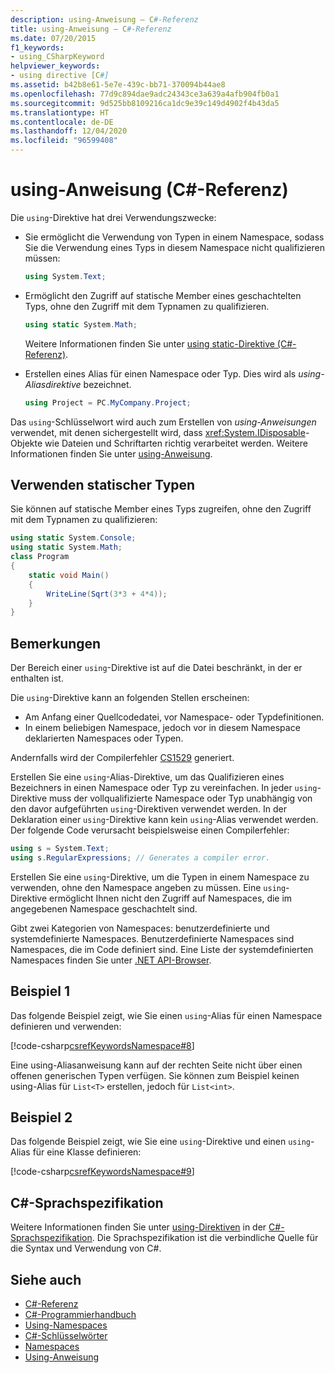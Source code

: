 ```yaml
---
description: using-Anweisung – C#-Referenz
title: using-Anweisung – C#-Referenz
ms.date: 07/20/2015
f1_keywords:
- using_CSharpKeyword
helpviewer_keywords:
- using directive [C#]
ms.assetid: b42b8e61-5e7e-439c-bb71-370094b44ae8
ms.openlocfilehash: 77d9c894dae9adc24343ce3a639a4afb904fb0a1
ms.sourcegitcommit: 9d525bb8109216ca1dc9e39c149d4902f4b43da5
ms.translationtype: HT
ms.contentlocale: de-DE
ms.lasthandoff: 12/04/2020
ms.locfileid: "96599408"
---
```

# <a name="using-directive-c-reference"></a>using-Anweisung (C#-Referenz)

Die `using`-Direktive hat drei Verwendungszwecke:

- Sie ermöglicht die Verwendung von Typen in einem Namespace, sodass Sie die Verwendung eines Typs in diesem Namespace nicht qualifizieren müssen:

    ```csharp
    using System.Text;
    ```

- Ermöglicht den Zugriff auf statische Member eines geschachtelten Typs, ohne den Zugriff mit dem Typnamen zu qualifizieren.

    ```csharp
    using static System.Math;
    ```

    Weitere Informationen finden Sie unter [using static-Direktive (C#-Referenz)](using-static.md).

- Erstellen eines Alias für einen Namespace oder Typ. Dies wird als *using-Aliasdirektive* bezeichnet.

    ```csharp
    using Project = PC.MyCompany.Project;
    ```

Das `using`-Schlüsselwort wird auch zum Erstellen von *using-Anweisungen* verwendet, mit denen sichergestellt wird, dass <xref:System.IDisposable>-Objekte wie Dateien und Schriftarten richtig verarbeitet werden. Weitere Informationen finden Sie unter [using-Anweisung](using-statement.md).

## <a name="using-static-type"></a>Verwenden statischer Typen

Sie können auf statische Member eines Typs zugreifen, ohne den Zugriff mit dem Typnamen zu qualifizieren:

```csharp
using static System.Console;
using static System.Math;
class Program
{
    static void Main()
    {
        WriteLine(Sqrt(3*3 + 4*4));
    }
}
```

## <a name="remarks"></a>Bemerkungen

Der Bereich einer `using`-Direktive ist auf die Datei beschränkt, in der er enthalten ist.

Die `using`-Direktive kann an folgenden Stellen erscheinen:

- Am Anfang einer Quellcodedatei, vor Namespace- oder Typdefinitionen.
- In einem beliebigen Namespace, jedoch vor in diesem Namespace deklarierten Namespaces oder Typen.

Andernfalls wird der Compilerfehler [CS1529](../../misc/cs1529.md) generiert.

Erstellen Sie eine `using`-Alias-Direktive, um das Qualifizieren eines Bezeichners in einen Namespace oder Typ zu vereinfachen. In jeder `using`-Direktive muss der vollqualifizierte Namespace oder Typ unabhängig von den davor aufgeführten `using`-Direktiven verwendet werden. In der Deklaration einer `using`-Direktive kann kein `using`-Alias verwendet werden. Der folgende Code verursacht beispielsweise einen Compilerfehler:

```csharp
using s = System.Text;
using s.RegularExpressions; // Generates a compiler error.
```

Erstellen Sie eine `using`-Direktive, um die Typen in einem Namespace zu verwenden, ohne den Namespace angeben zu müssen. Eine `using`-Direktive ermöglicht Ihnen nicht den Zugriff auf Namespaces, die im angegebenen Namespace geschachtelt sind.

Gibt zwei Kategorien von Namespaces: benutzerdefinierte und systemdefinierte Namespaces. Benutzerdefinierte Namespaces sind Namespaces, die im Code definiert sind. Eine Liste der systemdefinierten Namespaces finden Sie unter [.NET API-Browser](../../../../api/index.md).

## <a name="example-1"></a>Beispiel 1

Das folgende Beispiel zeigt, wie Sie einen `using`-Alias für einen Namespace definieren und verwenden:

[!code-csharp[csrefKeywordsNamespace#8](~/samples/snippets/csharp/VS_Snippets_VBCSharp/csrefKeywordsNamespace/CS/csrefKeywordsNamespace2.cs#8)]

Eine using-Aliasanweisung kann auf der rechten Seite nicht über einen offenen generischen Typen verfügen. Sie können zum Beispiel keinen using-Alias für `List<T>` erstellen, jedoch für `List<int>`.

## <a name="example-2"></a>Beispiel 2

Das folgende Beispiel zeigt, wie Sie eine `using`-Direktive und einen `using`-Alias für eine Klasse definieren:

[!code-csharp[csrefKeywordsNamespace#9](~/samples/snippets/csharp/VS_Snippets_VBCSharp/csrefKeywordsNamespace/CS/csrefKeywordsNamespace2.cs#9)]

## <a name="c-language-specification"></a>C#-Sprachspezifikation

Weitere Informationen finden Sie unter [using-Direktiven](~/_csharplang/spec/namespaces.md#using-directives) in der [C#-Sprachspezifikation](/dotnet/csharp/language-reference/language-specification/introduction). Die Sprachspezifikation ist die verbindliche Quelle für die Syntax und Verwendung von C#.

## <a name="see-also"></a>Siehe auch

- [C#-Referenz](../index.md)
- [C#-Programmierhandbuch](../../programming-guide/index.md)
- [Using-Namespaces](../../programming-guide/namespaces/using-namespaces.md)
- [C#-Schlüsselwörter](index.md)
- [Namespaces](../../programming-guide/namespaces/index.md)
- [Using-Anweisung](using-statement.md)

